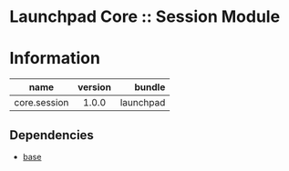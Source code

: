 # Launchpad Core :: Session Module

# Information
| name                  | version       | bundle     |
| ----------------------|:-------------:| ----------:|
| core.session          | 1.0.0         | launchpad  |

## Dependencies
* [base][base-url]


[base-url]:http://stash.backbase.com:7990/projects/lpm/repos/foundation-base/browse/
[core-url]: http://stash.backbase.com:7990/projects/lpm/repos/foundation-core/browse/
[ui-url]: http://stash.backbase.com:7990/projects/lpm/repos/ui/browse/
[config-url]: https://stash.backbase.com/projects/LP/repos/config/browse
[api-url]:http://stash.backbase.com:7990/projects/LPM/repos/api/browse/
